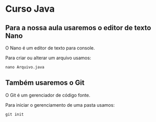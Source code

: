 # Curso Java

## Para a nossa aula usaremos o editor de texto Nano

O Nano é um editor de texto para console.

Para criar ou alterar  um arquivo usamos:

`
nano Arquivo.java
`


## Também usaremos o Git

O Git é um gerenciador de código fonte.

Para iniciar o gerenciamento de uma pasta usamos:


`
git init
`
